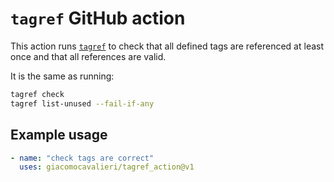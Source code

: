 # `tagref` GitHub action

This action runs [`tagref`](https://github.com/stepchowfun/tagref) to check
that all defined tags are referenced at least once and that all references are
valid.

It is the same as running:

```sh
tagref check
tagref list-unused --fail-if-any
```

## Example usage

```yaml
- name: "check tags are correct"
  uses: giacomocavalieri/tagref_action@v1
```
